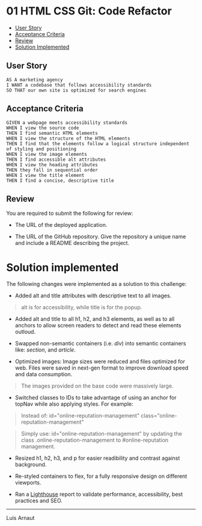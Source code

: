 # 01 HTML CSS Git: Code Refactor

* [User Story](#UserStory)
* [Acceptance Criteria](#AcceptanceCriteria)
* [Review](#Review)
* [Solution Implemented](#SolutionImplemented)

## User Story

```
AS A marketing agency
I WANT a codebase that follows accessibility standards
SO THAT our own site is optimized for search engines
```

## Acceptance Criteria

```
GIVEN a webpage meets accessibility standards
WHEN I view the source code
THEN I find semantic HTML elements
WHEN I view the structure of the HTML elements
THEN I find that the elements follow a logical structure independent of styling and positioning
WHEN I view the image elements
THEN I find accessible alt attributes
WHEN I view the heading attributes
THEN they fall in sequential order
WHEN I view the title element
THEN I find a concise, descriptive title
```

## Review

You are required to submit the following for review:

* The URL of the deployed application.

* The URL of the GitHub repository. Give the repository a unique name and include a README describing the project.


# Solution implemented

The following changes were implemented as a solution to this challenge:

* Added alt and title attributes with descriptive text to all images.

> alt is for accessibility, while title is for the popup.

* Added alt and title to all h1, h2, and h3 elements, as well as to all anchors to allow screen readers to detect and read these elements outloud.

* Swapped non-semantic containers (i.e. _div_) into semantic containers like: _section_, and _article_.

* Optimized images: Image sizes were reduced and files optimized for web. Files were saved in next-gen format to improve download speed and data consumption.

> The images provided on the base code were massively large.

* Switched classes to IDs to take advantage of using an anchor for topNav while also applying styles.  For example:
> Instead of: id="online-reputation-management" class="online-reputation-management"

> Simply use: id="online-reputation-management" by updating the class .online-reputation-management to #online-reputation management.

* Resized h1, h2, h3, and p for easier readibility and contrast against background. 

* Re-styled containers to flex, for a fully responsive design on different viewports.

* Ran a [Lighthouse](https://googlechrome.github.io/lighthouse/viewer/?psiurl=https%3A%2F%2Facevezl.github.io%2Fchallengeone%2Findex.html&strategy=mobile&category=performance&category=accessibility&category=best-practices&category=seo&category=pwa&utm_source=lh-chrome-ext#accessibility) report to validate performance, accessibility, best practices and SEO.


- - -
Luis Arnaut